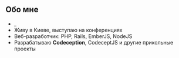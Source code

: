 <!-- .slide: data-background="url(img/me.jpg)"  data-background-size="100%" data-opacity="0.2" -->

##  Обо мне 

* *_*
* Живу в Киеве, выступаю на конференциях
* Веб-разработчик: PHP, Rails, EmberJS, NodeJS
* Разрабатываю **Codeception**, CodeceptJS и другие прикольные проекты 